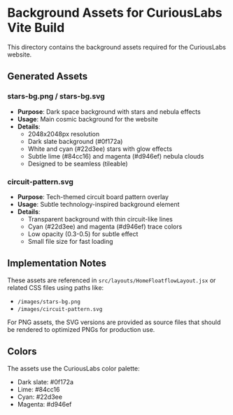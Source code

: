 # Background Assets for CuriousLabs Vite Build

This directory contains the background assets required for the CuriousLabs website.

## Generated Assets

### stars-bg.png / stars-bg.svg
- **Purpose**: Dark space background with stars and nebula effects
- **Usage**: Main cosmic background for the website
- **Details**: 
  - 2048x2048px resolution
  - Dark slate background (#0f172a)
  - White and cyan (#22d3ee) stars with glow effects
  - Subtle lime (#84cc16) and magenta (#d946ef) nebula clouds
  - Designed to be seamless (tileable)

### circuit-pattern.svg
- **Purpose**: Tech-themed circuit board pattern overlay
- **Usage**: Subtle technology-inspired background element
- **Details**:
  - Transparent background with thin circuit-like lines
  - Cyan (#22d3ee) and magenta (#d946ef) trace colors
  - Low opacity (0.3-0.5) for subtle effect
  - Small file size for fast loading

## Implementation Notes

These assets are referenced in `src/layouts/HomeFloatflowLayout.jsx` or related CSS files using paths like:
- `/images/stars-bg.png`
- `/images/circuit-pattern.svg`

For PNG assets, the SVG versions are provided as source files that should be rendered to optimized PNGs for production use.

## Colors

The assets use the CuriousLabs color palette:
- Dark slate: #0f172a
- Lime: #84cc16
- Cyan: #22d3ee
- Magenta: #d946ef 